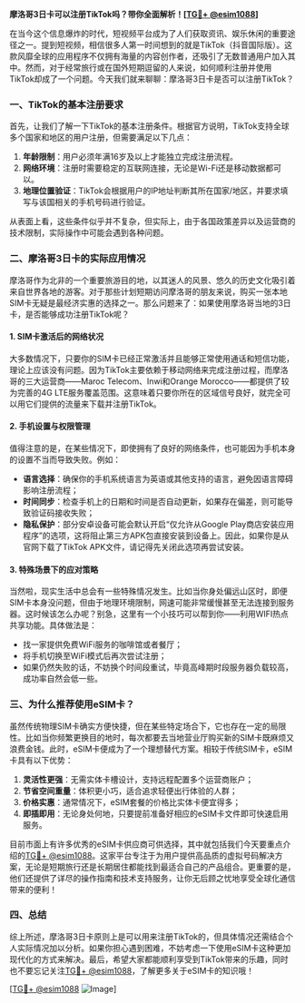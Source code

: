 **摩洛哥3日卡可以注册TikTok吗？带你全面解析！[[TG💪+ @esim1088](https://t.me/s/esim1088)]**

在当今这个信息爆炸的时代，短视频平台成为了人们获取资讯、娱乐休闲的重要途径之一。提到短视频，相信很多人第一时间想到的就是TikTok（抖音国际版）。这款风靡全球的应用程序不仅拥有海量的内容创作者，还吸引了无数普通用户加入其中。然而，对于经常旅行或在国外短期逗留的人来说，如何顺利注册并使用TikTok却成了一个问题。今天我们就来聊聊：摩洛哥3日卡是否可以注册TikTok？

### 一、TikTok的基本注册要求

首先，让我们了解一下TikTok的基本注册条件。根据官方说明，TikTok支持全球多个国家和地区的用户注册，但需要满足以下几点：

1. **年龄限制**：用户必须年满16岁及以上才能独立完成注册流程。
2. **网络环境**：注册时需要稳定的互联网连接，无论是Wi-Fi还是移动数据都可以。
3. **地理位置验证**：TikTok会根据用户的IP地址判断其所在国家/地区，并要求填写与该国相关的手机号码进行验证。

从表面上看，这些条件似乎并不复杂，但实际上，由于各国政策差异以及运营商的技术限制，实际操作中可能会遇到各种问题。

### 二、摩洛哥3日卡的实际应用情况

摩洛哥作为北非的一个重要旅游目的地，以其迷人的风景、悠久的历史文化吸引着来自世界各地的游客。对于那些计划短期访问摩洛哥的朋友来说，购买一张本地SIM卡无疑是最经济实惠的选择之一。那么问题来了：如果使用摩洛哥当地的3日卡，是否能够成功注册TikTok呢？

#### 1. SIM卡激活后的网络状况
大多数情况下，只要你的SIM卡已经正常激活并且能够正常使用通话和短信功能，理论上应该没有问题。因为TikTok主要依赖于移动网络来完成注册过程，而摩洛哥的三大运营商——Maroc Telecom、Inwi和Orange Morocco——都提供了较为完善的4G LTE服务覆盖范围。这意味着只要你所在的区域信号良好，就完全可以用它们提供的流量来下载并注册TikTok。

#### 2. 手机设置与权限管理
值得注意的是，在某些情况下，即使拥有了良好的网络条件，也可能因为手机本身的设置不当而导致失败。例如：
- **语言选择**：确保你的手机系统语言为英语或其他支持的语言，避免因语言障碍影响注册流程；
- **时间同步**：检查手机上的日期和时间是否自动更新，如果存在偏差，则可能导致验证码接收失败；
- **隐私保护**：部分安卓设备可能会默认开启“仅允许从Google Play商店安装应用程序”的选项，这将阻止第三方APK包直接安装到设备上。因此，如果你是从官网下载了TikTok APK文件，请记得先关闭此选项再尝试安装。

#### 3. 特殊场景下的应对策略
当然啦，现实生活中总会有一些特殊情况发生。比如当你身处偏远山区时，即便SIM卡本身没问题，但由于地理环境限制，网速可能非常缓慢甚至无法连接到服务器。这时候该怎么办呢？别急，这里有一个小技巧可以帮到你——利用WIFI热点共享功能。具体做法是：
- 找一家提供免费WiFi服务的咖啡馆或者餐厅；
- 将手机切换至WiFi模式后再次尝试注册；
- 如果仍然失败的话，不妨换个时间段重试，毕竟高峰期时段服务器负载较高，成功率自然会低一些。

### 三、为什么推荐使用eSIM卡？

虽然传统物理SIM卡确实方便快捷，但在某些特定场合下，它也存在一定的局限性。比如当你频繁更换目的地时，每次都要去当地营业厅购买新的SIM卡既麻烦又浪费金钱。此时，eSIM卡便成为了一个理想替代方案。相较于传统SIM卡，eSIM卡具有以下优势：

1. **灵活性更强**：无需实体卡槽设计，支持远程配置多个运营商账户；
2. **节省空间重量**：体积更小巧，适合追求轻便出行体验的人群；
3. **价格实惠**：通常情况下，eSIM套餐的价格比实体卡便宜得多；
4. **即插即用**：无论身处何地，只要提前准备好相应的eSIM卡文件即可快速启用服务。

目前市面上有许多优秀的eSIM卡供应商可供选择，其中就包括我们今天要重点介绍的[TG💪+ @esim1088](https://t.me/s/esim1088)。这家平台专注于为用户提供高品质的虚拟号码解决方案，无论是短期旅行还是长期居住都能找到最适合自己的产品组合。更重要的是，他们还提供了详尽的操作指南和技术支持服务，让你无后顾之忧地享受全球化通信带来的便利！

### 四、总结

综上所述，摩洛哥3日卡原则上是可以用来注册TikTok的，但具体情况还需结合个人实际情况加以分析。如果你担心遇到困难，不妨考虑一下使用eSIM卡这种更加现代化的方式来解决。最后，希望大家都能顺利享受到TikTok带来的乐趣，同时也不要忘记关注[TG💪+ @esim1088](https://t.me/s/esim1088)，了解更多关于eSIM卡的知识哦！

[[TG💪+ @esim1088](https://t.me/s/esim1088) ![Image](https://i.postimg.cc/4NQfJmqS/Snipaste-2025-05-13-00-14-12.png)]